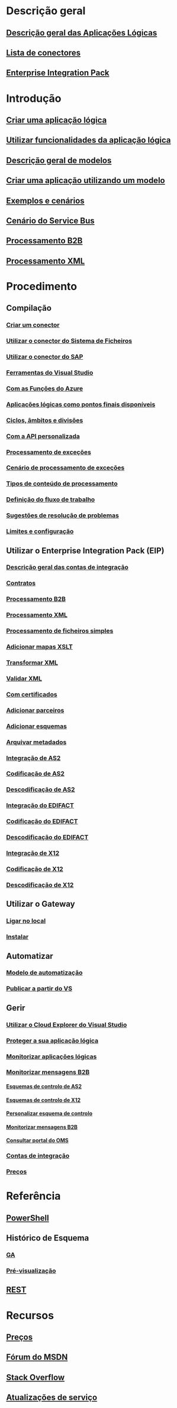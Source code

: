 # Descrição geral
## [Descrição geral das Aplicações Lógicas](logic-apps-what-are-logic-apps.md)
## [Lista de conectores](../connectors/apis-list.md)
## [Enterprise Integration Pack](logic-apps-enterprise-integration-overview.md)

# Introdução
## [Criar uma aplicação lógica](logic-apps-create-a-logic-app.md)
## [Utilizar funcionalidades da aplicação lógica](logic-apps-use-logic-app-features.md)
## [Descrição geral de modelos](logic-apps-use-logic-app-templates.md)
## [Criar uma aplicação utilizando um modelo](logic-apps-arm-provision.md)
## [Exemplos e cenários](logic-apps-examples-and-scenarios.md)
## [Cenário do Service Bus](logic-apps-scenario-function-sb-trigger.md)
## [Processamento B2B](logic-apps-enterprise-integration-b2b.md)
## [Processamento XML](logic-apps-enterprise-integration-xml.md)

# Procedimento
## Compilação
### [Criar um conector](logic-apps-create-api-app.md)
### [Utilizar o conector do Sistema de Ficheiros](logic-apps-using-file-connector.md)
### [Utilizar o conector do SAP](logic-apps-using-sap-connector.md)
### [Ferramentas do Visual Studio](logic-apps-deploy-from-vs.md)
### [Com as Funções do Azure](logic-apps-azure-functions.md)
### [Aplicações lógicas como pontos finais disponíveis](logic-apps-http-endpoint.md)
### [Ciclos, âmbitos e divisões](logic-apps-loops-and-scopes.md)
### [Com a API personalizada](logic-apps-custom-hosted-api.md)
### [Processamento de exceções](logic-apps-exception-handling.md)
### [Cenário de processamento de exceções](logic-apps-scenario-error-and-exception-handling.md)
### [Tipos de conteúdo de processamento](logic-apps-content-type.md)
### [Definição do fluxo de trabalho](logic-apps-author-definitions.md)
### [Sugestões de resolução de problemas](logic-apps-diagnosing-failures.md)
### [Limites e configuração](logic-apps-limits-and-config.md)


## Utilizar o Enterprise Integration Pack (EIP)
### [Descrição geral das contas de integração](logic-apps-enterprise-integration-create-integration-account.md)
### [Contratos](logic-apps-enterprise-integration-agreements.md)
### [Processamento B2B](logic-apps-enterprise-integration-b2b.md)
### [Processamento XML](logic-apps-enterprise-integration-xml.md)
### [Processamento de ficheiros simples](logic-apps-enterprise-integration-flatfile.md)
### [Adicionar mapas XSLT](logic-apps-enterprise-integration-maps.md)
### [Transformar XML](logic-apps-enterprise-integration-transform.md)
### [Validar XML](logic-apps-enterprise-integration-xml-validation.md)
### [Com certificados](logic-apps-enterprise-integration-certificates.md)
### [Adicionar parceiros](logic-apps-enterprise-integration-partners.md)
### [Adicionar esquemas](logic-apps-enterprise-integration-schemas.md)
### [Arquivar metadados](logic-apps-enterprise-integration-metadata.md)
### [Integração de AS2](logic-apps-enterprise-integration-as2.md)
### [Codificação de AS2](logic-apps-enterprise-integration-as2-encode.md)
### [Descodificação de AS2](logic-apps-enterprise-integration-as2-decode.md)
### [Integração do EDIFACT](logic-apps-enterprise-integration-edifact.md)
### [Codificação do EDIFACT](logic-apps-enterprise-integration-edifact-encode.md)
### [Descodificação do EDIFACT](logic-apps-enterprise-integration-edifact-decode.md)
### [Integração de X12](logic-apps-enterprise-integration-x12.md)
### [Codificação de X12](logic-apps-enterprise-integration-x12-encode.md)
### [Descodificação de X12](logic-apps-enterprise-integration-x12-decode.md)


## Utilizar o Gateway
### [Ligar no local](logic-apps-gateway-connection.md)
### [Instalar](logic-apps-gateway-install.md)

## Automatizar
### [Modelo de automatização](logic-apps-create-deploy-template.md)
### [Publicar a partir do VS](logic-apps-deploy-from-vs.md)

## Gerir
### [Utilizar o Cloud Explorer do Visual Studio ](logic-apps-manage-from-vs.md)
### [Proteger a sua aplicação lógica](logic-apps-securing-a-logic-app.md)
### [Monitorizar aplicações lógicas](logic-apps-monitor-your-logic-apps.md)
### [Monitorizar mensagens B2B](logic-apps-monitor-b2b-message.md)
#### [Esquemas de controlo de AS2](logic-apps-track-integration-account-as2-tracking-schemas.md)
#### [Esquemas de controlo de X12](logic-apps-track-integration-account-x12-tracking-schema.md)
#### [Personalizar esquema de controlo](logic-apps-track-integration-account-custom-tracking-schema.md)
#### [Monitorizar mensagens B2B](logic-apps-track-b2b-messages-omsportal.md)
#### [Consultar portal do OMS](logic-apps-track-b2b-messages-omsportal-query-filter-control-number.md)

### [Contas de integração](logic-apps-enterprise-integration-accounts.md)
### [Preços](logic-apps-pricing.md)

# Referência
## [PowerShell](/powershell/resourcemanager/azurerm.logicapp/v2.3.0/azurerm.logicapp)
## Histórico de Esquema
### [GA](logic-apps-schema-2016-04-01.md)
### [Pré-visualização](logic-apps-schema-2015-08-01.md)
## [REST](/rest/api/logic/)

# Recursos
## [Preços](https://azure.microsoft.com/pricing/details/logic-apps/)  
## [Fórum do MSDN](https://social.msdn.microsoft.com/Forums/azure/en-US/home?forum=azurelogicapps)
## [Stack Overflow](http://stackoverflow.com/questions/tagged/azure-logic-apps)
## [Atualizações de serviço](https://azure.microsoft.com/updates/?product=logic-apps)


<!--HONumber=Jan17_HO3-->


